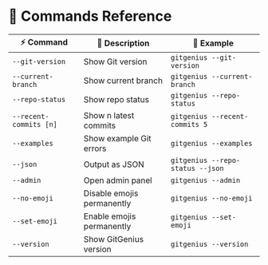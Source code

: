 # 📖 Commands Reference

| ⚡ Command | 📜 Description | 🧩 Example |
|------------|---------------|------------|
| `--git-version` | Show Git version | `gitgenius --git-version` |
| `--current-branch` | Show current branch | `gitgenius --current-branch` |
| `--repo-status` | Show repo status | `gitgenius --repo-status` |
| `--recent-commits [n]` | Show n latest commits | `gitgenius --recent-commits 5` |
| `--examples` | Show example Git errors | `gitgenius --examples` |
| `--json` | Output as JSON | `gitgenius --repo-status --json` |
| `--admin` | Open admin panel | `gitgenius --admin` |
| `--no-emoji` | Disable emojis permanently | `gitgenius --no-emoji` |
| `--set-emoji` | Enable emojis permanently | `gitgenius --set-emoji` |
| `--version` | Show GitGenius version | `gitgenius --version` |
